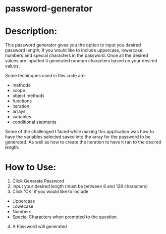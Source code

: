 # password-generator

# Description: 
This password generator gives you the option to input you desired password length, if you would like to include uppercase, lowercase, numbers and special characters in the password. Once all the desired values are inputted it generated random characters based on your desired values. 

Some techinques used in this code are: 
- methods
- scope 
- object methods 
- functions 
- iteration 
- arrays 
- variables 
- conditional statments 

Some of the challenged I faced while making this application was how to have the variables selected saved into the array for the password to be generated. As well as how to create the iteration to have it ran to the desired length. 

# How to Use: 
1) Click Generate Password 
2) Input your desired length (must be between 8 and 128 characters)
3) Click 'OK' if you would like to include 
- Uppercase
- Lowecase
- Numbers 
- Special Characters 
when prompted to the question. 
4) A Password will generated


